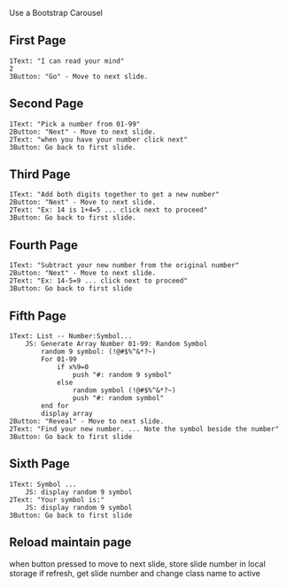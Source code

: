 Use a Bootstrap Carousel

## First Page
    1Text: "I can read your mind"
    2
    3Button: "Go" - Move to next slide.

## Second Page
    1Text: "Pick a number from 01-99"
    2Button: "Next" - Move to next slide.
    2Text: "when you have your number click next"
    3Button: Go back to first slide.

## Third Page
    1Text: "Add both digits together to get a new number"
    2Button: "Next" - Move to next slide.
    2Text: "Ex: 14 is 1+4=5 ... click next to proceed" 
    3Button: Go back to first slide.

## Fourth Page
    1Text: "Subtract your new number from the original number"
    2Button: "Next" - Move to next slide.
    2Text: "Ex: 14-5=9 ... click next to proceed"
    3Button: Go back to first slide

## Fifth Page
    1Text: List -- Number:Symbol...
        JS: Generate Array Number 01-99: Random Symbol
            random 9 symbol: (!@#$%^&*?~)
            For 01-99
                if x%9=0
                    push "#: random 9 symbol"
                else
                    random symbol (!@#$%^&*?~)
                    push "#: random symbol"
            end for
            display array
    2Button: "Reveal" - Move to next slide.
    2Text: "Find your new number. ... Note the symbol beside the number"
    3Button: Go back to first slide

## Sixth Page
    1Text: Symbol ...
        JS: display random 9 symbol 
    2Text: "Your symbol is:" 
        JS: display random 9 symbol
    3Button: Go back to first slide




## Reload maintain page
when button pressed to move to next slide, store slide number in local storage
if refresh, get slide number and change class name to active